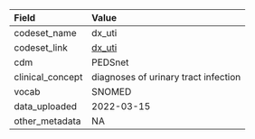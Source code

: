 |Field            |Value                                |
|:----------------|:------------------------------------|
|codeset_name     |dx_uti                               |
|codeset_link     |[dx_uti](https://github.com/PEDSnet/Variable-Dictionary/blob/main/condition/dx_uti.csv)|
|cdm              |PEDSnet                              |
|clinical_concept |diagnoses of urinary tract infection |
|vocab            |SNOMED                               |
|data_uploaded    |2022-03-15                           |
|other_metadata   |NA                                   |
